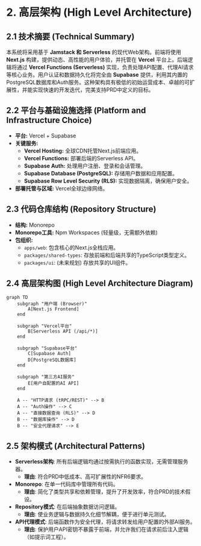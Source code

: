 # 2. 高层架构 (High Level Architecture)

## 2.1 技术摘要 (Technical Summary)

本系统将采用基于 **Jamstack 和 Serverless** 的现代Web架构。前端将使用 **Next.js** 构建，提供动态、高性能的用户体验，并托管在 **Vercel** 平台上。后端逻辑将通过 **Vercel Functions (Serverless)** 实现，负责处理API配置、代理AI请求等核心业务。用户认证和数据持久化将完全由 **Supabase** 提供，利用其内置的PostgreSQL数据库和Auth服务。这种架构具有极低的初始运营成本、卓越的可扩展性，并能实现快速的开发迭代，完美支持PRD中定义的目标。

## 2.2 平台与基础设施选择 (Platform and Infrastructure Choice)

*   **平台:** Vercel + Supabase
*   **关键服务:**
    *   **Vercel Hosting:** 全球CDN托管Next.js前端应用。
    *   **Vercel Functions:** 部署后端的Serverless API。
    *   **Supabase Auth:** 处理用户注册、登录和会话管理。
    *   **Supabase Database (PostgreSQL):** 存储用户数据和应用配置。
    *   **Supabase Row Level Security (RLS):** 实现数据隔离，确保用户安全。
*   **部署托管与区域:** Vercel全球边缘网络。

## 2.3 代码仓库结构 (Repository Structure)

*   **结构:** Monorepo
*   **Monorepo工具:** Npm Workspaces (轻量级，无需额外依赖)
*   **包组织:**
    *   `apps/web`: 包含核心的Next.js全栈应用。
    *   `packages/shared-types`: 存放前端和后端共享的TypeScript类型定义。
    *   `packages/ui`: (未来规划) 存放共享的UI组件。

## 2.4 高层架构图 (High Level Architecture Diagram)

```mermaid
graph TD
    subgraph "用户端 (Browser)"
        A[Next.js Frontend]
    end

    subgraph "Vercel平台"
        B[Serverless API (/api/*)]
    end

    subgraph "Supabase平台"
        C[Supabase Auth]
        D[PostgreSQL数据库]
    end

    subgraph "第三方AI服务"
        E[用户自配置的AI API]
    end

    A -- "HTTP请求 (tRPC/REST)" --> B
    A -- "Auth操作" --> C
    A -- "直接数据查询 (RLS)" --> D
    B -- "数据库操作" --> D
    B -- "安全代理请求" --> E
```

## 2.5 架构模式 (Architectural Patterns)

*   **Serverless架构**: 所有后端逻辑均通过按需执行的函数实现，无需管理服务器。
    *   **理由**: 符合PRD中低成本、高可扩展性的NFR6要求。
*   **Monorepo**: 在单一代码库中管理所有代码。
    *   **理由**: 简化了类型共享和依赖管理，提升了开发效率，符合PRD的技术假设。
*   **Repository模式**: 在后端抽象数据访问逻辑。
    *   **理由**: 使业务逻辑与数据持久化细节解耦，便于进行单元测试。
*   **API代理模式**: 后端函数作为安全代理，将请求转发给用户配置的外部AI服务。
    *   **理由**: 保护用户API密钥不暴露于前端，并允许我们在请求前后注入逻辑（如提示词工程）。
